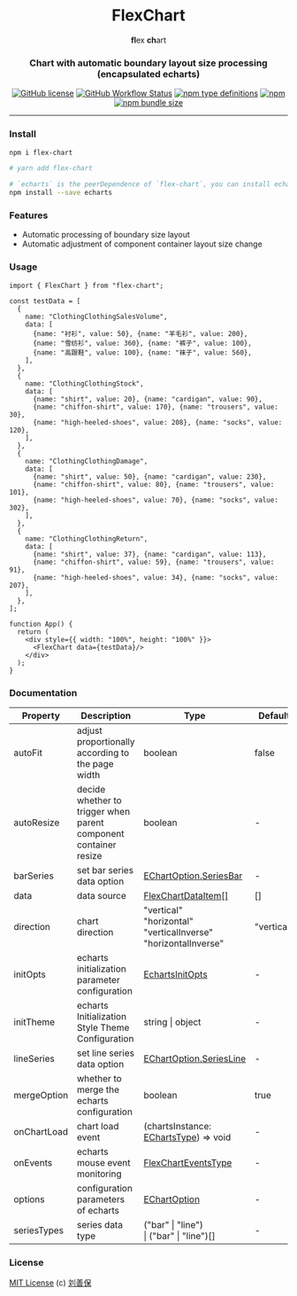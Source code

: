 <div align="center">
<h1>FlexChart</h1>

**fl**ex **ch**art

<h3>Chart with automatic boundary layout size processing (encapsulated echarts)</h3>

[![GitHub license](https://img.shields.io/github/license/lsbFlying/flex-chart?style=flat-square)](https://github.com/lsbFlying/flex-chart/blob/master/LICENSE)
[![GitHub Workflow Status](https://img.shields.io/github/workflow/status/lsbFlying/flex-chart/CI?color=blue&style=flat-square)](https://github.com/lsbFlying/flex-chart/actions/workflows/test.yml)
[![npm type definitions](https://img.shields.io/npm/types/typescript?color=orange&style=flat-square)](https://github.com/lsbFlying/flex-chart/blob/master/src/flex-chart/index.tsx)
[![npm](https://img.shields.io/npm/v/flex-chart?color=blue&style=flat-square)](https://www.npmjs.com/package/flex-chart)
[![npm bundle size](https://img.shields.io/bundlephobia/minzip/flex-chart?color=brightgreen&style=flat-square)](https://bundlephobia.com/package/flex-chart)

</div>

---

### Install
```sh
npm i flex-chart

# yarn add flex-chart

# `echarts` is the peerDependence of `flex-chart`, you can install echarts with your own version.
npm install --save echarts
```

### Features
- Automatic processing of boundary size layout
- Automatic adjustment of component container layout size change

### Usage
```tsx
import { FlexChart } from "flex-chart";

const testData = [
  {
    name: "ClothingClothingSalesVolume",
    data: [
      {name: "衬衫", value: 50}, {name: "羊毛衫", value: 200},
      {name: "雪纺衫", value: 360}, {name: "裤子", value: 100},
      {name: "高跟鞋", value: 100}, {name: "袜子", value: 560},
    ],
  },
  {
    name: "ClothingClothingStock",
    data: [
      {name: "shirt", value: 20}, {name: "cardigan", value: 90},
      {name: "chiffon-shirt", value: 170}, {name: "trousers", value: 30},
      {name: "high-heeled-shoes", value: 208}, {name: "socks", value: 120},
    ],
  },
  {
    name: "ClothingClothingDamage",
    data: [
      {name: "shirt", value: 50}, {name: "cardigan", value: 230},
      {name: "chiffon-shirt", value: 80}, {name: "trousers", value: 101},
      {name: "high-heeled-shoes", value: 70}, {name: "socks", value: 302},
    ],
  },
  {
    name: "ClothingClothingReturn",
    data: [
      {name: "shirt", value: 37}, {name: "cardigan", value: 113},
      {name: "chiffon-shirt", value: 59}, {name: "trousers", value: 91},
      {name: "high-heeled-shoes", value: 34}, {name: "socks", value: 207},
    ],
  },
];

function App() {
  return (
    <div style={{ width: "100%", height: "100%" }}>
      <FlexChart data={testData}/>
    </div>
  );
}
```

### Documentation
| Property     | Description                                                      | Type                     | Default    |
|--------------|------------------------------------------------------------------|--------------------------|------------|
| autoFit      | adjust proportionally according to the page width                | boolean                  | false      |
| autoResize   | decide whether to trigger when parent component container resize | boolean                  | -          |
| barSeries    | set bar series data option             | [EChartOption.SeriesBar](./src/flex-chart/model)   | -          |
| data         | data source                            | [FlexChartDataItem[]](./src/flex-chart/model)      | []         |
| direction    | chart direction | "vertical"<br/>"horizontal"<br/>"verticalInverse"<br/>"horizontalInverse" | "vertical" |
| initOpts     | echarts initialization parameter configuration | [EchartsInitOpts](./src/flex-chart/model)  | -          |
| initTheme    | echarts Initialization Style Theme Configuration                 | string &#124; object     | -          |
| lineSeries   | set line series data option             | [EChartOption.SeriesLine](./src/flex-chart/model) | -          |
| mergeOption  | whether to merge the echarts configuration                       | boolean                  | true       |
| onChartLoad  | chart load event         | (chartsInstance: [EChartsType](./src/flex-chart/model)) => void  | -          |
| onEvents     | echarts mouse event monitoring         | [FlexChartEventsType](./src/flex-chart/model)      | -          |
| options      | configuration parameters of echarts                | [EChartOption](./src/flex-chart/model) | -          |
| seriesTypes  | series data type               | ("bar" &#124; "line") <br/> &#124; ("bar" &#124; "line")[] | -          |

### License
[MIT License](https://github.com/lsbFlying/flex-chart/blob/master/LICENSE) (c) [刘善保](https://github.com/lsbFlying)

